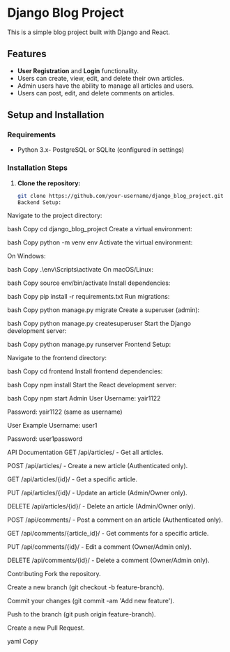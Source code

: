 # Django Blog Project

This is a simple blog project built with Django and React.

## Features
- **User Registration** and **Login** functionality.
- Users can create, view, edit, and delete their own articles.
- Admin users have the ability to manage all articles and users.
- Users can post, edit, and delete comments on articles.

## Setup and Installation

### Requirements
- Python 3.x- PostgreSQL or SQLite (configured in settings)

### Installation Steps

1. **Clone the repository:**

   ```bash
   git clone https://github.com/your-username/django_blog_project.git
   Backend Setup:

Navigate to the project directory:

bash
Copy
cd django_blog_project
Create a virtual environment:

bash
Copy
python -m venv env
Activate the virtual environment:

On Windows:

bash
Copy
.\env\Scripts\activate
On macOS/Linux:

bash
Copy
source env/bin/activate
Install dependencies:

bash
Copy
pip install -r requirements.txt
Run migrations:

bash
Copy
python manage.py migrate
Create a superuser (admin):

bash
Copy
python manage.py createsuperuser
Start the Django development server:

bash
Copy
python manage.py runserver
Frontend Setup:

Navigate to the frontend directory:

bash
Copy
cd frontend
Install frontend dependencies:

bash
Copy
npm install
Start the React development server:

bash
Copy
npm start
Admin User
Username: yair1122

Password: yair1122 (same as username)

User Example
Username: user1

Password: user1password

API Documentation
GET /api/articles/ - Get all articles.

POST /api/articles/ - Create a new article (Authenticated only).

GET /api/articles/{id}/ - Get a specific article.

PUT /api/articles/{id}/ - Update an article (Admin/Owner only).

DELETE /api/articles/{id}/ - Delete an article (Admin/Owner only).

POST /api/comments/ - Post a comment on an article (Authenticated only).

GET /api/comments/{article_id}/ - Get comments for a specific article.

PUT /api/comments/{id}/ - Edit a comment (Owner/Admin only).

DELETE /api/comments/{id}/ - Delete a comment (Owner/Admin only).

Contributing
Fork the repository.

Create a new branch (git checkout -b feature-branch).

Commit your changes (git commit -am 'Add new feature').

Push to the branch (git push origin feature-branch).

Create a new Pull Request.

yaml
Copy


